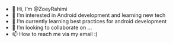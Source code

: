 - 👋 Hi, I’m @ZoeyRahimi
- 👀 I’m interested in Android development and learning new tech
- 🌱 I’m currently learning best practices for android development
- 💞️ I’m looking to collaborate on ...
- 📫 How to reach me via my email :) 

<!---
ZoeyRahimi/ZoeyRahimi is a ✨ special ✨ repository because its `README.md` (this file) appears on your GitHub profile.
You can click the Preview link to take a look at your changes.
--->
